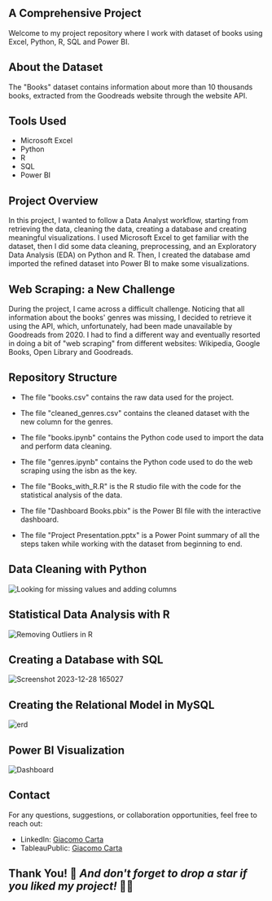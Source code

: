 ## A Comprehensive Project

Welcome to my project repository where I work with dataset of books using Excel, Python, R, SQL and Power BI.

## About the Dataset

The "Books" dataset contains information about more than 10 thousands books, extracted from the Goodreads website through the website API.

## Tools Used

- Microsoft Excel
- Python
- R
- SQL
- Power BI

## Project Overview

In this project, I wanted to follow a Data Analyst workflow, starting from retrieving the data, cleaning the data, creating a database and creating meaningful visualizations. I used Microsoft Excel to get familiar with the dataset, then I did some
data cleaning, preprocessing, and an Exploratory Data Analysis (EDA) on Python and R. Then, I created the database amd imported the refined dataset into Power BI to make some visualizations.

## Web Scraping: a New Challenge

During the project, I came across a difficult challenge. Noticing that all information about the books' genres was missing, I decided to retrieve it using the API, which, unfortunately, had been made unavailable by Goodreads from 2020. I had to find a different way and eventually
resorted in doing a bit of "web scraping" from different websites: Wikipedia, Google Books, Open Library and Goodreads.


## Repository Structure
- The file "books.csv" contains the raw data used for the project.

- The file "cleaned_genres.csv" contains the cleaned dataset with the new column for the genres.

- The file "books.ipynb" contains the Python code used to import the data and perform data cleaning.

- The file "genres.ipynb" contains the Python code used to do the web scraping using the isbn as the key.

- The file "Books_with_R.R" is the R studio file with the code for the statistical analysis of the data.

- The file "Dashboard Books.pbix" is the Power BI file with the interactive dashboard.

- The file "Project Presentation.pptx" is a Power Point summary of all the steps taken while working with the dataset from beginning to end.

## Data Cleaning with Python

![Looking for missing values and adding columns](https://github.com/giacomo-carta/Excel--Python--R--SQL-and-Power-BI-project/assets/153180003/961ff4a6-4ce5-4e68-9407-cd981a039c6b)

## Statistical Data Analysis with R

![Removing Outliers in R](https://github.com/giacomo-carta/Excel--Python--R--SQL-and-Power-BI-project/assets/153180003/ea7d7909-043a-4abe-a1f3-f0b71c293688)


## Creating a Database with SQL

![Screenshot 2023-12-28 165027](https://github.com/giacomo-carta/Excel--Python--R--SQL-and-Power-BI-project/assets/153180003/bab1e0fe-da67-41a5-8f1c-89c97608ad0b)


## Creating the Relational Model in MySQL

![erd](https://github.com/giacomo-carta/Excel--Python--R--SQL-and-Power-BI-project/assets/153180003/f2cd501b-c1e0-4a7d-8b8d-6a83c3c0f974)


## Power BI Visualization

![Dashboard](https://github.com/giacomo-carta/Excel--Python--R--SQL-and-Power-BI-project/assets/153180003/bcd875c0-8931-491d-a804-7281613ecf78)


## Contact

For any questions, suggestions, or collaboration opportunities, feel free to reach out:

- LinkedIn: [Giacomo Carta](https://www.linkedin.com/in/giacomo-carta-a49986160/)
- TableauPublic: [Giacomo Carta](https://public.tableau.com/app/profile/giacomo.carta/vizzes)

## Thank You! 🌟 *And don't forget to drop a star if you liked my project!* 🚀🎉
